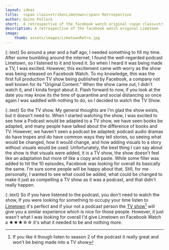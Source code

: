 ```yaml
---
layout: ideas
title:  <span class=strike>Limetown</span> Retrospective
author: Quinn Pollock
short:  A retrospective of the facebook watch original <span class=strike>Limetown</span>
description: A retrospective of the facebook watch original Limetown
image:
    thumb: assets/images/LimetownRetro.jpg
---
```

{:.text}
So around a year and a half ago, I needed something to fill my time. After some bumbling around the internet, I found the well-regarded podcast Limetown, so I listened to it and loved it. So when I heard it was being made a TV, I was excited. However, this excitement came with worry as the show was being released on Facebook Watch. To my knowledge, this was the first full production TV show being published by Facebook, a company not well known for its "Original Content." When the show came out, I didn't watch it, and I kinda forgot about it. Flash forward to now, if you look at the date you may know its the time of quarantine and social distancing so once again I was saddled with nothing to do, so I decided to watch the TV Show.

{:.text}
So the TV show. My general thoughts are I'm glad the show exists, but it doesn't need to. When I started watching the show, I was excited to see how a Podcast would be adapted to a TV show, we have seen books be adapted, and many people have talked about the difference of books and TV. However, we haven't seen a podcast be adapted; podcast audio dramas do have tropes and do have common ways they tell stories, so seeing what would be changed, how it would change, and how adding visuals to a story without visuals would be used. Unfortunately, the best thing I can say about the show is that visuals were added, it is a TV show,  the show doesn't feel like an adaptation but more of like a copy and paste. While some filler was added to hit the 10 episodes, Facebook was looking for overall its basically the same. I'm sure some people will be happy about that. Still, for me personally, I wanted to see what could be added, what could be changed to make it just as compelling a TV show as it was a podcast, and that didn't really happen.

{:.text}
So if you have listened to the podcast, you don't need to watch the show, If you were looking for something to occupy your time listen to [Limetown](https://twoupproductions.com/limetown/podcast) it's perfect and if your not a podcast person the [TV show](https://twoupproductions.com/limetown/tv-series)[^1] will give you a similar experience which is nice for those people. However, it just wasn't what I was looking for overall I'd give Limetown on Facebook Watch a ★★★☆☆ it's what it needed to be and nothing more.

[^1]: If you like it though listen to season 2 of the podcast it really great and won't be being made into a TV show
